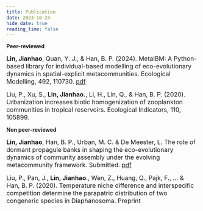 ```yaml
---
title: Publication
date: 2023-10-24
hide_date: true
reading_time: false
---
```


**Peer-reviewed**

<font size=3.5>**Lin, Jianhao**, Quan, Y. J., & Han, B. P. (2024). MetaIBM: A Python-based library for individual-based modelling of eco-evolutionary dynamics in spatial-explicit metacommunities. Ecological Modelling, 492, 110730. [pdf](https://drive.google.com/file/d/19n52qjGCbdRPtQRDiW_8o5gY1FRGm0mO/view) </font>

<font size=3.5>Liu, P., Xu, S., **Lin, Jianhao.**, Li, H., Lin, Q., & Han, B. P. (2020). Urbanization increases biotic homogenization of zooplankton communities in tropical reservoirs. Ecological Indicators, 110, 105899. </font>

**Non peer-reviewed**

<font size=3.5>**Lin, Jianhao**, Han, B. P., Urban, M. C. & De Meester, L. The role of dormant propagule banks in shaping the eco-evolutionary dynamics of community assembly under the evolving metacommunity framework. Submitted. [pdf](https://drive.google.com/file/d/1S1sA3p3g6yv7jXIzUvmogdn7DGDI2-Hk/view)</font>

<font size=3.5>Liu, P., Pan, J., **Lin, Jianhao**., Wen, Z., Huang, Q., Pajk, F., ... & Han, B. P. (2020). Temperature niche difference and interspecific competition determine the parapatric distribution of two congeneric species in Diaphanosoma. Preprint </font>

